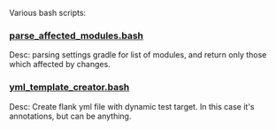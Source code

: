 Various bash scripts:  
### [parse_affected_modules.bash](https://github.com/AShunevych/SciptRepo/blob/master/parse_affected_modules.bash)
Desc: parsing settings gradle for list of modules, and return only those which affected by changes.
     
### [yml_template_creator.bash](https://github.com/AShunevych/SciptRepo/blob/master/yml_template_creator.bash)
Desc: Create flank yml file with dynamic test target. In this case it's annotations, but can be anything.
